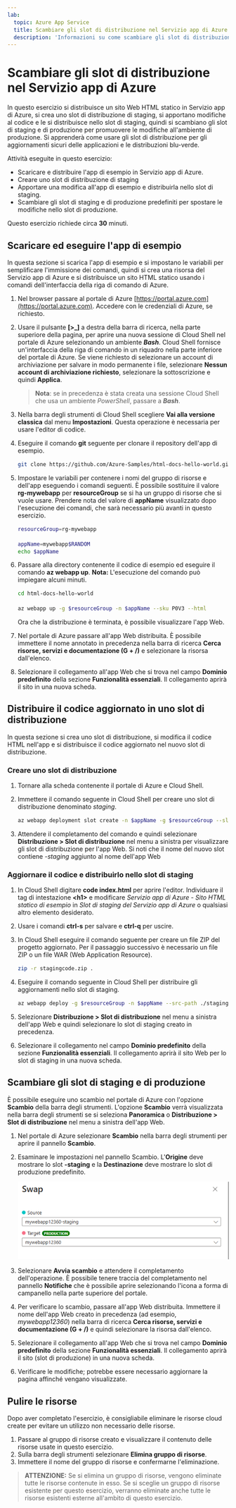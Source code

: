 ```yaml
---
lab:
  topic: Azure App Service
  title: Scambiare gli slot di distribuzione nel Servizio app di Azure
  description: 'Informazioni su come scambiare gli slot di distribuzione nel Servizio app di Azure. In questo esercizio si distribuisce una semplice app in Servizio app, si apporta una piccola modifica all''app e la si distribuisce in uno slot di staging, infine si scambiano gli slot in modo che l''app aggiornata sia in produzione.'
---
```


# Scambiare gli slot di distribuzione nel Servizio app di Azure

In questo esercizio si distribuisce un sito Web HTML statico in Servizio app di Azure, si crea uno slot di distribuzione di staging, si apportano modifiche al codice e le si distribuisce nello slot di staging, quindi si scambiano gli slot di staging e di produzione per promuovere le modifiche all'ambiente di produzione. Si apprenderà come usare gli slot di distribuzione per gli aggiornamenti sicuri delle applicazioni e le distribuzioni blu-verde.

Attività eseguite in questo esercizio:

* Scaricare e distribuire l'app di esempio in Servizio app di Azure.
* Creare uno slot di distribuzione di staging
* Apportare una modifica all'app di esempio e distribuirla nello slot di staging.
* Scambiare gli slot di staging e di produzione predefiniti per spostare le modifiche nello slot di produzione.

Questo esercizio richiede circa **30** minuti.

## Scaricare ed eseguire l'app di esempio

In questa sezione si scarica l'app di esempio e si impostano le variabili per semplificare l'immissione dei comandi, quindi si crea una risorsa del Servizio app di Azure e si distribuisce un sito HTML statico usando i comandi dell'interfaccia della riga di comando di Azure.

1. Nel browser passare al portale di Azure [https://portal.azure.com](https://portal.azure.com). Accedere con le credenziali di Azure, se richiesto.

1. Usare il pulsante **[\>_]** a destra della barra di ricerca, nella parte superiore della pagina, per aprire una nuova sessione di Cloud Shell nel portale di Azure selezionando un ambiente ***Bash***. Cloud Shell fornisce un'interfaccia della riga di comando in un riquadro nella parte inferiore del portale di Azure. Se viene richiesto di selezionare un account di archiviazione per salvare in modo permanente i file, selezionare **Nessun account di archiviazione richiesto**, selezionare la sottoscrizione e quindi **Applica**.

    > **Nota**: se in precedenza è stata creata una sessione Cloud Shell che usa un ambiente *PowerShell*, passare a ***Bash***.

1. Nella barra degli strumenti di Cloud Shell scegliere **Vai alla versione classica** dal menu **Impostazioni**. Questa operazione è necessaria per usare l'editor di codice.

1. Eseguire il comando **git** seguente per clonare il repository dell'app di esempio.

    ```bash
    git clone https://github.com/Azure-Samples/html-docs-hello-world.git
    ```

1. Impostare le variabili per contenere i nomi del gruppo di risorse e dell'app eseguendo i comandi seguenti. È possibile sostituire il valore **rg-mywebapp** per **resourceGroup** se si ha un gruppo di risorse che si vuole usare. Prendere nota del valore di **appName** visualizzato dopo l'esecuzione dei comandi, che sarà necessario più avanti in questo esercizio.

    ```bash
    resourceGroup=rg-mywebapp

    appName=mywebapp$RANDOM
    echo $appName
    ```

1. Passare alla directory contenente il codice di esempio ed eseguire il comando **az webapp up**. **Nota:** L'esecuzione del comando può impiegare alcuni minuti.

    ```bash
    cd html-docs-hello-world

    az webapp up -g $resourceGroup -n $appName --sku P0V3 --html
    ```

    Ora che la distribuzione è terminata, è possibile visualizzare l'app Web.

1. Nel portale di Azure passare all'app Web distribuita. È possibile immettere il nome annotato in precedenza nella barra di ricerca **Cerca risorse, servizi e documentazione (G + /)** e selezionare la risorsa dall'elenco.

1. Selezionare il collegamento all'app Web che si trova nel campo **Dominio predefinito** della sezione **Funzionalità essenziali**. Il collegamento aprirà il sito in una nuova scheda.

## Distribuire il codice aggiornato in uno slot di distribuzione

In questa sezione si crea uno slot di distribuzione, si modifica il codice HTML nell'app e si distribuisce il codice aggiornato nel nuovo slot di distribuzione.

### Creare uno slot di distribuzione 

1. Tornare alla scheda contenente il portale di Azure e Cloud Shell.

1. Immettere il comando seguente in Cloud Shell per creare uno slot di distribuzione denominato *staging*.

    ```bash
    az webapp deployment slot create -n $appName -g $resourceGroup --slot staging
    ```

1. Attendere il completamento del comando e quindi selezionare **Distribuzione > Slot di distribuzione** nel menu a sinistra per visualizzare gli slot di distribuzione per l'app Web. Si noti che il nome del nuovo slot contiene *-staging* aggiunto al nome dell'app Web

### Aggiornare il codice e distribuirlo nello slot di staging

1. In Cloud Shell digitare **code index.html** per aprire l'editor. Individuare il tag di intestazione **\<h1\>** e modificare *Servizio app di Azure - Sito HTML statico di esempio* in *Slot di staging del Servizio app di Azure* o qualsiasi altro elemento desiderato.

1. Usare i comandi **ctrl-s** per salvare e **ctrl-q** per uscire.

1. In Cloud Shell eseguire il comando seguente per creare un file ZIP del progetto aggiornato. Per il passaggio successivo è necessario un file ZIP o un file WAR (Web Application Resource).

    ```bash
    zip -r stagingcode.zip .
    ```

1. Eseguire il comando seguente in Cloud Shell per distribuire gli aggiornamenti nello slot di staging.

    ```bash
    az webapp deploy -g $resourceGroup -n $appName --src-path ./stagingcode.zip --slot staging
    ```

1. Selezionare **Distribuzione > Slot di distribuzione** nel menu a sinistra dell'app Web e quindi selezionare lo slot di staging creato in precedenza.

1. Selezionare il collegamento nel campo **Dominio predefinito** della sezione **Funzionalità essenziali**. Il collegamento aprirà il sito Web per lo slot di staging in una nuova scheda.

## Scambiare gli slot di staging e di produzione

È possibile eseguire uno scambio nel portale di Azure con l'opzione **Scambio** della barra degli strumenti. L'opzione **Scambio** verrà visualizzata nella barra degli strumenti se si seleziona **Panoramica** o **Distribuzione > Slot di distribuzione** nel menu a sinistra dell'app Web.

1. Nel portale di Azure selezionare **Scambio** nella barra degli strumenti per aprire il pannello **Scambio**.

1. Esaminare le impostazioni nel pannello Scambio. L'**Origine** deve mostrare lo slot **-staging** e la **Destinazione** deve mostrare lo slot di produzione predefinito.

    ![Screenshot del pannello Scambio.](./media/02/app-service-swap-panel.png)

1. Selezionare **Avvia scambio** e attendere il completamento dell'operazione. È possibile tenere traccia del completamento nel pannello **Notifiche** che è possibile aprire selezionando l'icona a forma di campanello nella parte superiore del portale.

1. Per verificare lo scambio, passare all'app Web distribuita. Immettere il nome dell'app Web creato in precedenza (ad esempio, *mywebapp12360*) nella barra di ricerca **Cerca risorse, servizi e documentazione (G + /)** e quindi selezionare la risorsa dall'elenco.

1. Selezionare il collegamento all'app Web che si trova nel campo **Dominio predefinito** della sezione **Funzionalità essenziali**. Il collegamento aprirà il sito (slot di produzione) in una nuova scheda.

1. Verificare le modifiche; potrebbe essere necessario aggiornare la pagina affinché vengano visualizzate.

## Pulire le risorse

Dopo aver completato l'esercizio, è consigliabile eliminare le risorse cloud create per evitare un utilizzo non necessario delle risorse.

1. Passare al gruppo di risorse creato e visualizzare il contenuto delle risorse usate in questo esercizio.
1. Sulla barra degli strumenti selezionare **Elimina gruppo di risorse**.
1. Immettere il nome del gruppo di risorse e confermarne l'eliminazione.

> **ATTENZIONE:** Se si elimina un gruppo di risorse, vengono eliminate tutte le risorse contenute in esso. Se si sceglie un gruppo di risorse esistente per questo esercizio, verranno eliminate anche tutte le risorse esistenti esterne all'ambito di questo esercizio.
